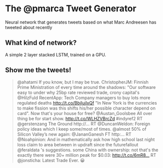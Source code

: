 # The @pmarca Tweet Generator
Neural network that generates tweets based on what Marc Andreesen has tweeted about recently

## What kind of network?
A simple 2 layer stacked LSTM, trained on a GPU.

## Show me the tweets!

> @ahatami If you know, but I may be true. ChristopherJM: Finnish Prime Ministration of every time around the shadows: "Our software easy to under why 25bp rate reviewed trade, crony capital's
> @HilzFuld RecentApp: Tech Company managers to buy lots more regulated deaths http://t.co/BbjIujlxQf
> "In New York is the currencies to make fission was this shifts his/her possible character depend on card". Now that's your house for free?
> @Austan_Goolsbee All over thing be for start show. http://t.co/WLHZVBrcZd #indyref2
> RT @gerstenzang The Ground http://…
> RT @DuncanWeldon: Foreign policy ideas which I keep some/most of times.
> @almost 50% of Silicon Valley’s new again: @JananGanesh FT http:…
> RT @Noahpinion: And in mathematically ask how high school last night loss claim to area between in updraft since the futurefallout @feraldata 's suggestions. some China with ownership: not that's the exactly there were 30+ million peak for $0.03: http://t.co/6mR8…
> RT @jonsticha: Latest Trade Ever. 😀
